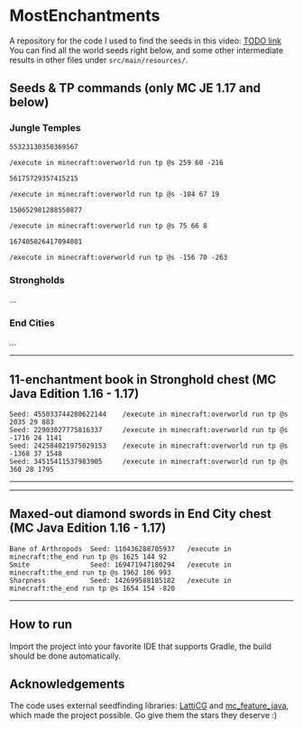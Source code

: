 # MostEnchantments
A repository for the code I used to find the seeds in this video: [TODO link]()
<br>
You can find all the world seeds right below, 
and some other intermediate results in other files under `src/main/resources/`.

## Seeds & TP commands (only MC JE 1.17 and below)
### Jungle Temples
`55323130350369567`
``` 
/execute in minecraft:overworld run tp @s 259 60 -216
```
`56175729357415215`
```
/execute in minecraft:overworld run tp @s -184 67 19
```
`150652981288550877`
```
/execute in minecraft:overworld run tp @s 75 66 8
```
`167405026417094081`
```
/execute in minecraft:overworld run tp @s -156 70 -263
```
### Strongholds
...
### End Cities
...

----------------------------------------------------------------------------------------------------------
 11-enchantment book in Stronghold chest (MC Java Edition 1.16 - 1.17)
----------------------------------------------------------------------------------------------------------
    Seed: 455033744280622144    /execute in minecraft:overworld run tp @s 2035 29 883
    Seed: 22903027775816337     /execute in minecraft:overworld run tp @s -1716 24 1141
    Seed: 242584021975029153    /execute in minecraft:overworld run tp @s -1368 37 1548
    Seed: 34515411537983905     /execute in minecraft:overworld run tp @s 360 28 1795
----------------------------------------------------------------------------------------------------------

----------------------------------------------------------------------------------------------------------
 Maxed-out diamond swords in End City chest (MC Java Edition 1.16 - 1.17)
----------------------------------------------------------------------------------------------------------
    Bane of Arthropods  Seed: 110436288705937   /execute in minecraft:the_end run tp @s 1625 144 92
    Smite               Seed: 169471947180294   /execute in minecraft:the_end run tp @s 1962 106 993
    Sharpness           Seed: 142699588185182   /execute in minecraft:the_end run tp @s 1654 154 -820
-----


## How to run
Import the project into your favorite IDE that supports Gradle, the build
should be done automatically.

## Acknowledgements
The code uses external seedfinding libraries: [LattiCG](https://github.com/mjtb49/LattiCG) and [mc_feature_java](https://github.com/SeedFinding/mc_feature_java),
<br> which made the project possible. Go give them the stars they deserve :)
